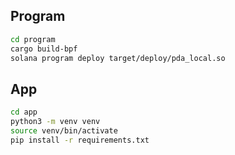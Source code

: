 ## Program

```bash
cd program
cargo build-bpf
solana program deploy target/deploy/pda_local.so
```

## App

```bash
cd app
python3 -m venv venv
source venv/bin/activate
pip install -r requirements.txt
```